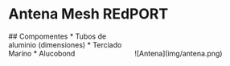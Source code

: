 # Antena Mesh REdPORT

<div>
<div style='display: inline-block; width:49%'>
## Compomentes
* Tubos de aluminio (dimensiones)
* Terciado Marino
* Alucobond
</div>
<div style='display: inline-block; width:49%'>
![Antena](img/antena.png)
</div>
</div>



